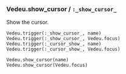 ### Vedeu.show_cursor / `:_show_cursor_`
Show the cursor.

    Vedeu.trigger(:_show_cursor_, name)
    Vedeu.trigger(:_show_cursor_, Vedeu.focus)
    Vedeu.trigger(:_cursor_show_, name)
    Vedeu.trigger(:_cursor_show_, Vedeu.focus)

    Vedeu.show_cursor(name)
    Vedeu.show_cursor(Vedeu.focus)
